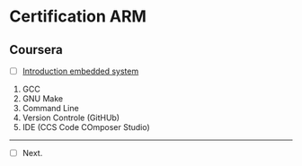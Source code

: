 # Certification ARM

## Coursera
- [ ] [Introduction embedded system](https://www.coursera.org/learn/introduction-embedded-systems/lecture/UAoVK/1-introduction-to-the-module) </br>
1. GCC
2. GNU Make
3. Command Line
4. Version Controle (GitHUb)
5. IDE (CCS Code COmposer Studio)

---

- [ ] Next.
